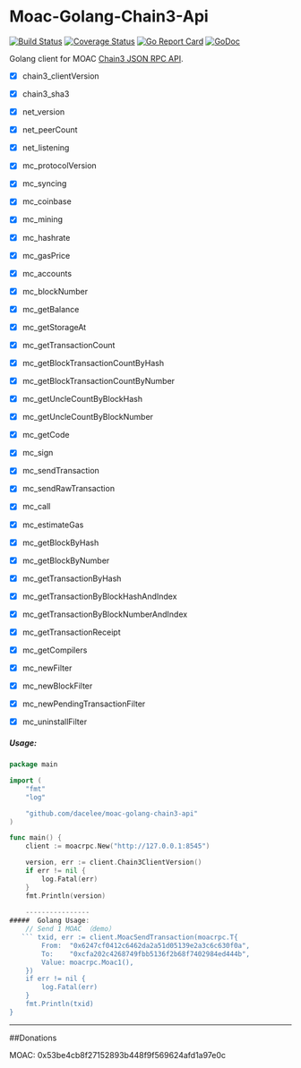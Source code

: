 # Moac-Golang-Chain3-Api
[![Build Status](https://travis-ci.org/onrik/ethrpc.svg?branch=master)](https://travis-ci.org/onrik/ethrpc)
[![Coverage Status](https://coveralls.io/repos/github/onrik/ethrpc/badge.svg?branch=master)](https://coveralls.io/github/onrik/ethrpc?branch=master)
[![Go Report Card](https://goreportcard.com/badge/github.com/onrik/ethrpc)](https://goreportcard.com/report/github.com/onrik/ethrpc)
[![GoDoc](https://godoc.org/github.com/onrik/ethrpc?status.svg)](https://godoc.org/github.com/onrik/ethrpc)


Golang client for MOAC [Chain3 JSON RPC API](https://github.com/MOACChain/chain3).

- [x] chain3_clientVersion
- [x] chain3_sha3
- [x] net_version
- [x] net_peerCount
- [x] net_listening
- [x] mc_protocolVersion
- [x] mc_syncing
- [x] mc_coinbase
- [x] mc_mining
- [x] mc_hashrate
- [x] mc_gasPrice
- [x] mc_accounts
- [x] mc_blockNumber
- [x] mc_getBalance
- [x] mc_getStorageAt
- [x] mc_getTransactionCount
- [x] mc_getBlockTransactionCountByHash
- [x] mc_getBlockTransactionCountByNumber
- [x] mc_getUncleCountByBlockHash
- [x] mc_getUncleCountByBlockNumber
- [x] mc_getCode
- [x] mc_sign
- [x] mc_sendTransaction
- [x] mc_sendRawTransaction
- [x] mc_call
- [x] mc_estimateGas
- [x] mc_getBlockByHash
- [x] mc_getBlockByNumber
- [x] mc_getTransactionByHash
- [x] mc_getTransactionByBlockHashAndIndex
- [x] mc_getTransactionByBlockNumberAndIndex
- [x] mc_getTransactionReceipt
- [x] mc_getCompilers
- [x] mc_newFilter
- [x] mc_newBlockFilter
- [x] mc_newPendingTransactionFilter
- [x] mc_uninstallFilter



##### Usage:
```go
package main

import (
    "fmt"
    "log"

    "github.com/dacelee/moac-golang-chain3-api"
)

func main() {
    client := moacrpc.New("http://127.0.0.1:8545")

    version, err := client.Chain3ClientVersion()
    if err != nil {
        log.Fatal(err)
    }
    fmt.Println(version)
    
    ----------------
#####  Golang Usage:
    // Send 1 MOAC （demo）
   ``` txid, err := client.MoacSendTransaction(moacrpc.T{
        From:  "0x6247cf0412c6462da2a51d05139e2a3c6c630f0a",
        To:    "0xcfa202c4268749fbb5136f2b68f7402984ed444b",
        Value: moacrpc.Moac1(),
    })
    if err != nil {
        log.Fatal(err)
    }
    fmt.Println(txid)
}
```
----------------
##Donations

MOAC: 0x53be4cb8f27152893b448f9f569624afd1a97e0c


